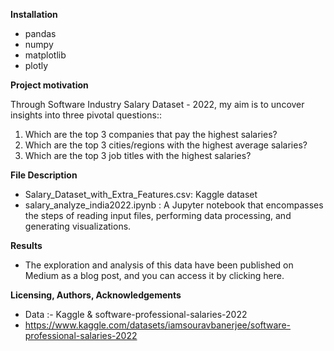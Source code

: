 **Installation**

+ pandas
+ numpy
+ matplotlib
+ plotly

**Project motivation**

Through Software Industry Salary Dataset - 2022, my aim is to uncover insights into three pivotal questions::
1. Which are the top 3 companies that pay the highest salaries?
2. Which are the top 3 cities/regions with the highest average salaries?
3. Which are the top 3 job titles with the highest salaries?

**File Description** 
+ Salary_Dataset_with_Extra_Features.csv: Kaggle dataset
+ salary_analyze_india2022.ipynb : 
A Jupyter notebook that encompasses the steps of reading input files, performing data processing, and generating visualizations.

**Results** 
+ The exploration and analysis of this data have been published on Medium as a blog post, and you can access it by clicking here.

**Licensing, Authors, Acknowledgements**
+ Data :- Kaggle & software-professional-salaries-2022
+ https://www.kaggle.com/datasets/iamsouravbanerjee/software-professional-salaries-2022
